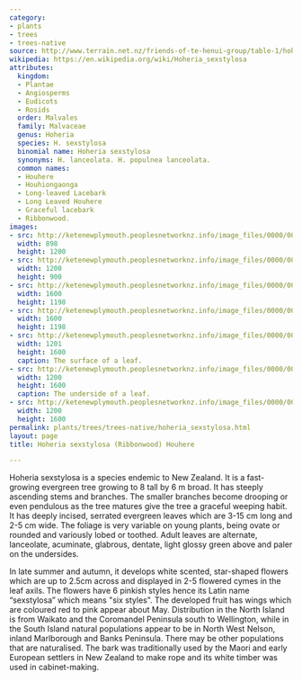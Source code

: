 ```yaml
---
category:
- plants
- trees
- trees-native
source: http://www.terrain.net.nz/friends-of-te-henui-group/table-1/hoheria-sexstylosa-houhere-lacebark.html
wikipedia: https://en.wikipedia.org/wiki/Hoheria_sexstylosa
attributes:
  kingdom:
  - Plantae
  - Angiosperms
  - Eudicots
  - Rosids
  order: Malvales
  family: Malvaceae
  genus: Hoheria
  species: H. sexstylosa
  binomial name: Hoheria sexstylosa
  synonyms: H. lanceolata. H. populnea lanceolata.
  common names:
  - Houhere
  - Houhiongaonga
  - Long-leaved Lacebark
  - Long Leaved Houhere
  - Graceful lacebark
  - Ribbonwood.
images:
- src: http://ketenewplymouth.peoplesnetworknz.info/image_files/0000/0005/0254/Lacebark__Hoheria_sexstylosa-36.JPG
  width: 898
  height: 1200
- src: http://ketenewplymouth.peoplesnetworknz.info/image_files/0000/0005/0279/Lacebark__Hoheria_sexstylosa-39.JPG
  width: 1200
  height: 900
- src: http://ketenewplymouth.peoplesnetworknz.info/image_files/0000/0011/8608/1-Hoheria_sexstylosa__Ribbonwood.JPG
  width: 1600
  height: 1198
- src: http://ketenewplymouth.peoplesnetworknz.info/image_files/0000/0011/8613/1-Hoheria_sexstylosa__Ribbonwood-002.JPG
  width: 1600
  height: 1198
- src: http://ketenewplymouth.peoplesnetworknz.info/image_files/0000/0011/8618/1-Hoheria_sexstylosa__Ribbonwood-005.JPG
  width: 1201
  height: 1600
  caption: The surface of a leaf.
- src: http://ketenewplymouth.peoplesnetworknz.info/image_files/0000/0011/8623/1-Hoheria_sexstylosa__Ribbonwood-007.JPG
  width: 1200
  height: 1600
  caption: The underside of a leaf.
- src: http://ketenewplymouth.peoplesnetworknz.info/image_files/0000/0011/8628/1-Hoheria_sexstylosa__Ribbonwood-008.JPG
  width: 1200
  height: 1600
permalink: plants/trees/trees-native/hoheria_sexstylosa.html
layout: page
title: Hoheria sexstylosa (Ribbonwood) Houhere

---
```

Hoheria sexstylosa is a species endemic to New Zealand. It is a fast-growing evergreen tree growing to 8 tall by 6 m broad. It has steeply ascending stems and branches. The smaller branches become drooping or even pendulous as the tree matures give the tree a graceful weeping habit. It has deeply incised, serrated evergreen leaves which are 3-15 cm long and 2-5 cm wide. The foliage is very variable on young plants, being ovate or rounded and variously lobed or toothed. Adult leaves are alternate, lanceolate, acuminate, glabrous, dentate, light glossy green above and paler on the undersides.

In late summer and autumn, it develops white scented, star-shaped flowers which are up to 2.5cm across and displayed in 2-5 flowered cymes in the leaf axils. The flowers have 6 pinkish styles hence its Latin name “sexstylosa” which means "six styles". The developed fruit has wings which are coloured red to pink appear about May.
Distribution in the North Island is from Waikato and the Coromandel Peninsula south to Wellington, while in the South Island natural populations appear to be in North West Nelson, inland Marlborough and Banks Peninsula. There may be other populations that are naturalised. 
The bark was traditionally used by the Maori and early European settlers in New Zealand to make rope and its white timber was used in cabinet-making.
